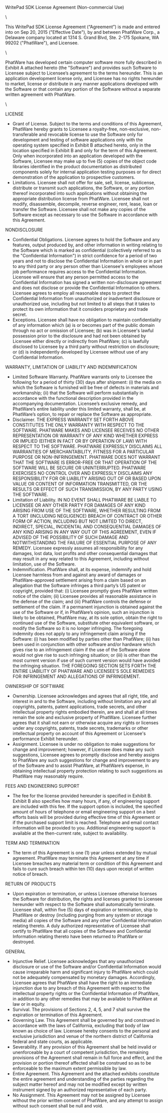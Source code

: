 WritePad SDK License Agreement (Non-commercial Use)

\

This WritePad SDK License Agreement (“Agreement”) is made and entered
into on Sep 20, 2015 ("Effective Date"), by and between PhatWare Corp.,
a Delaware company located at 1314 S. Grand Blvd, Ste. 2-175 Spokane, WA
99202 ("PhatWare"), and Licensee.

\

PhatWare has developed certain computer software more fully described in
Exhibit A attached hereto (the "Software") and provides such Software to
Licensee subject to Licensee’s agreement to the terms hereunder. This is
an application development license only, and Licensee has no rights
hereunder to market, license or distribute in any manner applications
developed with the Software or that contain any portion of the Software
without a separate written agreement with PhatWare.

\

LICENSE

-   Grant of License. Subject to the terms and conditions of this
    Agreement, PhatWare hereby grants to Licensee a royalty-free,
    non-exclusive, non-transferable and revocable license to use the
    Software only for development and testing of software applications
    only with the operating system specified in Exhibit B attached
    hereto, only in the location specified in Exhibit B and only for the
    term of this Agreement. Only when incorporated into an application
    developed with the Software, Licensee may make up to five (5) copies
    of the object code libraries identified in the product documentation
    as distributed components solely for internal application testing
    purposes or for direct demonstration of the application to
    prospective customers.
-   Limitations. Licensee shall not offer for sale, sell, license,
    sublicense, distribute or transmit such applications, the Software,
    or any portion thereof incorporated into such applications without
    obtaining the appropriate distribution license from PhatWare.
    Licensee shall not modify, disassemble, decompile, reverse engineer,
    rent, lease, loan or transfer the Software. Licensee shall not make
    any copies of the Software except as necessary to use the Software
    in accordance with this Agreement.

NONDISCLOSURE

-   Confidential Obligations. Licensee agrees to hold the Software and
    any features, output produced by, and other information in writing
    relating to the Software which is marked as confidential
    (collectively referred to as the "Confidential Information") in
    strict confidence for a period of two years and not to disclose the
    Confidential Information in whole or in part to any third party or
    any person other than Licensee's employees whose job performance
    requires access to the Confidential Information. Licensee will
    ensure that any person permitted access to the Confidential
    Information has signed a written non-disclosure agreement and does
    not disclose or provide the Confidential Information to others.
    Licensee agrees to employ all reasonable steps to protect the
    Confidential Information from unauthorized or inadvertent disclosure
    or unauthorized use, including but not limited to all steps that it
    takes to protect its own information that it considers proprietary
    and trade secret.
-   Exceptions. Licensee shall have no obligation to maintain
    confidentiality of any information which (a) is or becomes part of
    the public domain through no act or omission of Licensee; (b) was in
    Licensee's lawful possession prior to the disclosure and had not
    been obtained by Licensee either directly or indirectly from
    PhatWare; (c) is lawfully disclosed to Licensee by a third party
    without restriction on disclosure; or (d) is independently developed
    by Licensee without use of any Confidential Information.

WARRANTY, LIMITATION OF LIABILITY AND INDEMNIFICATION

-   Limited Software Warranty. PhatWare warrants only to Licensee the
    following for a period of thirty (30) days after shipment: (i) the
    media on which the Software is furnished will be free of defects in
    materials and workmanship; (ii) that the Software will perform
    substantially in accordance with the functional description provided
    in the accompanying documentation. Licensee’s exclusive remedy, and
    PhatWare’s entire liability under this limited warranty, shall be,
    at PhatWare’s option, to repair or replace the Software as
    appropriate.
-   Disclaimer. THE EXPRESS WARRANTY SET FORTH ABOVE CONSTITUTES THE
    ONLY WARRANTY WITH RESPECT TO THE SOFTWARE. PHATWARE MAKES AND
    LICENSEE RECEIVES NO OTHER REPRESENTATION OR WARRANTY OF ANY KIND
    WHETHER EXPRESS OR IMPLIED (EITHER IN FACT OR BY OPERATION OF LAW)
    WITH RESPECT TO THE SOFTWARE. PHATWARE EXPRESSLY DISCLAIMS ALL
    WARRANTIES OF MERCHANTABILITY, FITNESS FOR A PARTICULAR PURPOSE OR
    NON-INFRINGEMENT. PHATWARE DOES NOT WARRANT THAT THE SOFTWARE IS
    ERROR-FREE OR THAT OPERATION OF THE SOFTWARE WILL BE SECURE OR
    UNINTERRUPTED. PHATWARE EXERCISES NO CONTROL OVER AND EXPRESSLY
    DISCLAIMS ANY RESPONSIBILITY FOR OR LIABILITY ARISING OUT OF OR
    BASED UPON VALUE OR CONTENT OF INFORMATION TRANSMITTED, OR THE
    RESULTS OR EFFECT OF SUCH TRANSMISSION, BY ANY PARTY USING THE
    SOFTWARE.
-   Limitation of Liability. IN NO EVENT SHALL PHATWARE BE LIABLE TO
    LICENSEE OR ANY OTHER PARTY FOR DAMAGES OF ANY KIND ARISING FROM USE
    OF THE SOFTWARE, WHETHER RESULTING FROM A TORT (INCLUDING
    NEGLIGENCE) BREACH OF CONTRACT OR OTHER FORM OF ACTION, INCLUDING
    BUT NOT LIMITED TO DIRECT, INDIRECT, SPECIAL, INCIDENTAL AND
    CONSEQUENTIAL DAMAGES OF ANY KIND ARISING IN ANY WAY OUT OF THIS
    AGREEMENT, EVEN IF ADVISED OF THE POSSIBILITY OF SUCH DAMAGE AND
    NOTWITHSTANDING THE FAILURE OF ESSENTIAL PURPOSE OF ANY REMEDY.
    Licensee expressly assumes all responsibility for any damages, lost
    data, lost profits and other consequential damages that may result
    in any way related to this Agreement, including without limitation,
    use of the Software.
-   Indemnification. PhatWare shall, at its expense, indemnify and hold
    Licensee harmless from and against any award of damages or
    PhatWare-approved settlement arising from a claim based on an
    allegation that the Software infringes a third party’s US patent or
    copyright, provided that: (i) Licensee promptly gives PhatWare
    written notice of the claim; (ii) Licensee provides all reasonable
    assistance in the defense of the claim; and (iii) PhatWare controls
    the defense or settlement of the claim. If a permanent injunction is
    obtained against the use of the Software or if, in PhatWare’s
    opinion, such an injunction is likely to be obtained, PhatWare may,
    at its sole option, obtain the right to continued use of the
    Software, substitute other equivalent software, or modify the
    Software so it is no longer infringing. The foregoing indemnity does
    not apply to any infringement claim arising if the Software: (i) has
    been modified by parties other than PhatWare; (ii) has been used in
    conjunction with other software and/or hardware which gives rise to
    an infringement claim if the use of the Software alone would not
    give rise to such infringing situation; or (iii) is other than the
    most current version if use of such current version would have
    avoided the infringing situation. THE FOREGOING SECTION SETS FORTH
    THE ENTIRE LIABILITY OF PHATWARE AND LICENSEE’S SOLE REMEDIES FOR
    INFRINGEMENT AND ALLEGATIONS OF INFRINGEMENT.

OWNERSHIP OF SOFTWARE

-   Ownership. Licensee acknowledges and agrees that all right, title,
    and interest in and to the Software, including without limitation
    any and all copyrights, patents, patent applications, trade secrets,
    and other intellectual property rights embodied therein, are and
    shall at all times remain the sole and exclusive property of
    PhatWare. Licensee further agrees that it shall not earn or
    otherwise acquire any rights or licenses under any copyrights,
    patents, trade secrets, trademarks or other intellectual property on
    account of this Agreement or Licensee's performance Exhibit
    hereunder.
-   Assignment. Licensee is under no obligation to make suggestions for
    change and improvement; however, if Licensee does make any such
    suggestions, Licensee agrees to promptly disclose and hereby assigns
    to PhatWare any such suggestions for change and improvement to any
    of the Software and to assist PhatWare, at PhatWare’s expense, in
    obtaining intellectual property protection relating to such
    suggestions as PhatWare may reasonably require.

FEES AND ENGINEERING SUPPORT

-   The fee for the license provided hereunder is specified in Exhibit
    B. Exhibit B also specifies how many hours, if any, of engineering
    support are included with this fee. If the support option is
    included, the specified amount of hours of telephone or email
    engineering support on a best efforts basis will be provided during
    effective time of this Agreement or if the purchased support limit
    is reached. Telephone and email contact information will be provided
    to you. Additional engineering support is available at the
    then-current rate, subject to availability.

TERM AND TERMINATION

-   The term of this Agreement is one (1) year unless extended by mutual
    agreement. PhatWare may terminate this Agreement at any time if
    Licensee breaches any material term or condition of this Agreement
    and fails to cure such breach within ten (10) days upon receipt of
    written notice of breach.

RETURN OF PRODUCTS

-   Upon expiration or termination, or unless Licensee otherwise
    licenses the Software for distribution, the rights and licenses
    granted to Licensee hereunder with respect to the Software shall
    automatically terminate. Licensee shall, within five (5) days of
    expiration or termination, ship to PhatWare or destroy (including
    purging from any system or storage media) all copies of the Software
    and any other Confidential Information relating thereto. A duly
    authorized representative of Licensee shall certify to PhatWare that
    all copies of the Software and Confidential Information relating
    thereto have been returned to PhatWare or destroyed.

GENERAL

-   Injunctive Relief. Licensee acknowledges that any unauthorized
    disclosure or use of the Software and/or Confidential Information
    would cause irreparable harm and significant injury to PhatWare
    which could not be adequately compensated by monetary damages.
    Accordingly, Licensee agrees that PhatWare shall have the right to
    an immediate injunction due to any breach of this Agreement with
    respect to the intellectual property rights or the Confidential
    Information of PhatWare, in addition to any other remedies that may
    be available to PhatWare at law or in equity.
-   Survival. The provisions of Sections 2, 4, 5, and 7 shall survive
    the expiration or termination of this Agreement.
-   Governing Law. This Agreement shall be governed by and construed in
    accordance with the laws of California, excluding that body of law
    known as choice of law. Licensee hereby consents to the personal and
    exclusive jurisdiction and venue of the northern district of
    California federal and state courts, as applicable.
-   Severability. If any provision of this Agreement shall be held
    invalid or unenforceable by a court of competent jurisdiction, the
    remaining provisions of the Agreement shall remain in full force and
    effect, and the provision or portion thereof affected shall be
    construed so as to be enforceable to the maximum extent permissible
    by law.
-   Entire Agreement. This Agreement and the attached exhibits
    constitute the entire agreement and understanding of the parties
    regarding the subject matter hereof and may not be modified except
    by written instrument signed by an authorized representative of each
    party.
-   No Assignment. This Agreement may not be assigned by Licensee
    without the prior written consent of PhatWare, and any attempt to
    assign without such consent shall be null and void.

